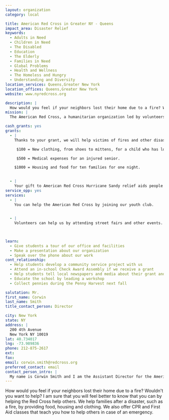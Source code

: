 ```yaml
---
layout: organization
category: local

title: American Red Cross in Greater NY - Queens
impact_area: Disaster Relief
keywords: 
  - Adults in Need
  - Children in Need
  - The Disabled
  - Education
  - The Elderly
  - Families in Need
  - Global Problems
  - Health and Wellness
  - The Homeless and Hungry
  - Understanding and Diversity
location_services: Queens,Greater New York
location_offices: Queens,Greater New York
website: www.nyredcross.org

description: |
  How would you feel if your neighbors lost their home due to a fire? Wouldn't you want to help? I am sure that you will feel better to know that you can by helping the Red Cross help others. We help families after a disaster, such as a fire, by providing food, housing and clothing. We also offer CPR and First Aid classes that teach you how to help others in case of an emergency.
mission: |
  The American Red Cross, a humanitarian organization led by volunteers and people, guided by its Congressional Charter and the Fundamental Principles of the International Red Cross Movement, will provide relief to victims of disasters and help people prevent, prepare for, and respond to emergencies.

cash_grants: yes
grants: 
  - |
    Thanks to your grant, we will help victims of fires and other disasters.  Your contribution will help us provide vital services to people in need.

     $100 = New clothing, from shoes to mittens, for a child who has lost everything.

     $500 = Medical expenses for an injured senior.

    $1000 = Housing and food for ten families for one night.

    
  - |
    Your gift to American Red Cross Hurricane Sandy relief aids people affected by tropical activity in New York, helping the Red Cross prepare for and respond to the storms, and provide services such as food, shelter and emotional support to those affected across the state.
service_opp: yes
services: 
  - |
    You can help the American Red Cross by joining our youth club.

    
  - |
    Volunteers can help us by attending street fairs and other events.

    

learn: 
  - Give students a tour of our office and facilities
  - Make a presentation about our organization
  - Speak over the phone about our work
cont_relationship: 
  - Help students develop a community service project with us
  - Attend an in-school Check Award Assembly if we receive a grant
  - Help students tell local newspapers and media about their grant and/or project with us
  - Educate the school by leading a workshop
  - Collect pennies during the Penny Harvest next fall

salutation: Mr.
first_name: Corwin
last_name: Smith
title_contact_person: Director

city: New York
state: NY
address: |
  200 4th Avenue    
  New York NY 10019
lat: 40.734017
lng: -73.989836
phone: 212-875-2617
ext: 
fax: 
email: corwin.smith@redcross.org
preferred_contact: email
contact_person_intro: |
  My name is Corwin Smith and I am the Assistant Director for the American Red Cross .  I must say, all the schools we have had the pleasure in working with have been very helpful and welcoming.  All proceeds have been greatly appreciated and we look forward to working together this year!
---
```

How would you feel if your neighbors lost their home due to a fire? Wouldn't you want to help? I am sure that you will feel better to know that you can by helping the Red Cross help others. We help families after a disaster, such as a fire, by providing food, housing and clothing. We also offer CPR and First Aid classes that teach you how to help others in case of an emergency.